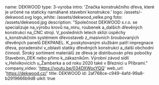 name: DEKWOOD
type: 3-vyroba
intro: 'Značka konstrukčního dřeva, které je určené na staticky namáhané stavební konstrukce.'
logo: /assets/-dekwood.svg
logo_white: /assets/dekwood_velke.png
foto: /assets/dekwood.jpg
description: "Společnost DEKWOOD s.r.o. se specializuje na\_výrobu krovů na\_míru, roubenek a\_dalších dřevěných konstrukcí na\_CNC stroji. V\_posledních letech sklízí úspěchy s\_konstrukčním systémem dřevostaveb z\_masivních šroubovaných dřevěných panelů DEKPANEL. K\_poskytovaným službám patří impregnace dřeva, poradenství v\_oblasti statiky dřevěných konstrukcí a\_další obchodní činnost. Široký sortiment materiálů ze dřeva je distribuován přes pobočky Stavebnin\_DEK nebo přímo k\_zákazníkům. Výrobní závod sídlí v\_Helvíkovicích u\_Žamberka a od roku 2020 také v Březnici u Příbrami."
company_video: 'https://youtu.be/034DXWocYQQ'
web_url: 'https://dekwood.cz/'
title: DEKWOOD
id: 2af768ce-c949-4afd-99a8-b2919666b9d8
uikit: true
